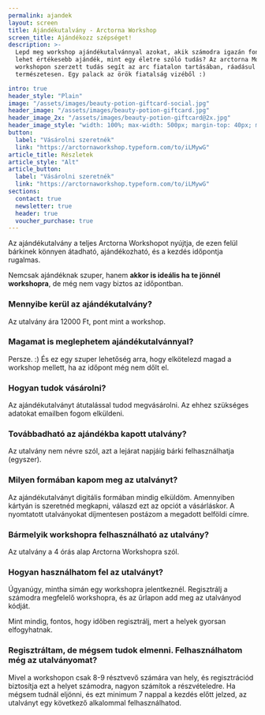 ```yaml
---
permalink: ajandek
layout: screen
title: Ajándékutalvány - Arctorna Workshop
screen_title: Ajándékozz szépséget!
description: >-
  Lepd meg workshop ajándékutalvánnyal azokat, akik számodra igazán fontosak. Mi
  lehet értékesebb ajándék, mint egy életre szóló tudás? Az arctorna Mónival
  workshopon szerzett tudás segít az arc fiatalon tartásában, ráadásul teljesen
  természetesen. Egy palack az örök fiatalság vizéből :)

intro: true
header_style: "Plain"
image: "/assets/images/beauty-potion-giftcard-social.jpg"
header_image: "/assets/images/beauty-potion-giftcard.jpg"
header_image_2x: "/assets/images/beauty-potion-giftcard@2x.jpg"
header_image_style: "width: 100%; max-width: 500px; margin-top: 40px; margin-bottom: 30px;"
button:
  label: "Vásárolni szeretnék"
  link: "https://arctornaworkshop.typeform.com/to/iLMywG"
article_title: Részletek
article_style: "Alt"
article_button:
  label: "Vásárolni szeretnék"
  link: "https://arctornaworkshop.typeform.com/to/iLMywG"
sections:
  contact: true
  newsletter: true
  header: true
  voucher_purchase: true
---
```


Az ajándékutalvány a teljes Arctorna Workshopot nyújtja, de ezen felül
bárkinek könnyen átadható, ajándékozható, és a kezdés időpontja rugalmas.

Nemcsak ajándéknak szuper, hanem **akkor is ideális ha te jönnél workshopra**,
de még nem vagy biztos az időpontban.

### Mennyibe kerül az ajándékutalvány?

Az utalvány ára 12000&nbsp;Ft, pont mint a workshop.

### Magamat is meglephetem ajándékutalvánnyal?

Persze. :) És ez egy szuper lehetőség arra, hogy elkötelezd magad a workshop
mellett, ha az időpont még nem dőlt el.

### Hogyan tudok vásárolni?

Az ajándékutalványt átutalással tudod megvásárolni. Az ehhez szükséges
adatokat emailben fogom elküldeni.

### Továbbadható az ajándékba kapott utalvány?

Az utalvány nem névre szól, azt a lejárat napjáig bárki felhasználhatja (egyszer).

### Milyen formában kapom meg az utalványt?

Az ajándékutalványt digitális formában mindig elküldöm. Amennyiben kártyán is
szeretnéd megkapni, válaszd ezt az opciót a vásárláskor. A nyomtatott
utalványokat díjmentesen postázom a megadott belföldi címre.

### Bármelyik workshopra felhasználható az utalvány?

Az utalvány a 4 órás alap Arctorna Workshopra szól.

### Hogyan használhatom fel az utalványt?

Úgyanúgy, mintha simán egy workshopra jelentkeznél. Regisztrálj a számodra
megfelelő workshopra, és az űrlapon add meg az utalványod kódját.

Mint mindig, fontos, hogy időben regisztrálj, mert a helyek gyorsan elfogyhatnak.

### Regisztráltam, de mégsem tudok elmenni. Felhasználhatom még az utalványomat?

Mivel a workshopon csak 8-9 résztvevő számára van hely, és regisztrációd
biztosítja ezt a helyet számodra, nagyon számítok a részvételedre. Ha mégsem
tudnál eljönni, és ezt minimum 7 nappal a kezdés előtt jelzed, az utalványt egy
következő alkalommal felhasználhatod.

